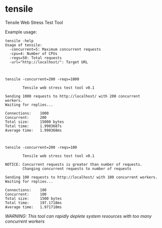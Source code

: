 tensile
=======

Tensile Web Stress Test Tool

Example usage:

    tensile -help
    Usage of tensile:
      -concurrent=5: Maximum concurrent requests
      -cpu=4: Number of CPUs
      -reqs=50: Total requests
      -url="http://localhost/": Target URL
    

    
    tensile -concurrent=200 -reqs=1000

            Tensile web stress test tool v0.1
    
    Sending 1000 requests to http://localhost/ with 200 concurrent workers.
    Waiting for replies...
    
    Connections:    1000
    Concurrent:     200
    Total size:     15000 bytes
    Total time:     1.9903687s
    Average time:   1.990368ms



    tensile -concurrent=200 -reqs=100

            Tensile web stress test tool v0.1

    NOTICE: Concurrent requests is greater than number of requests.
            Changing concurrent requests to number of requests
    
    Sending 100 requests to http://localhost/ with 100 concurrent workers.
    Waiting for replies...
    
    Connections:    100
    Concurrent:     100
    Total size:     1500 bytes
    Total time:     197.1718ms
    Average time:   1.971718ms

*WARNING: This tool can rapidly deplete system resources with too many concurrent workers*